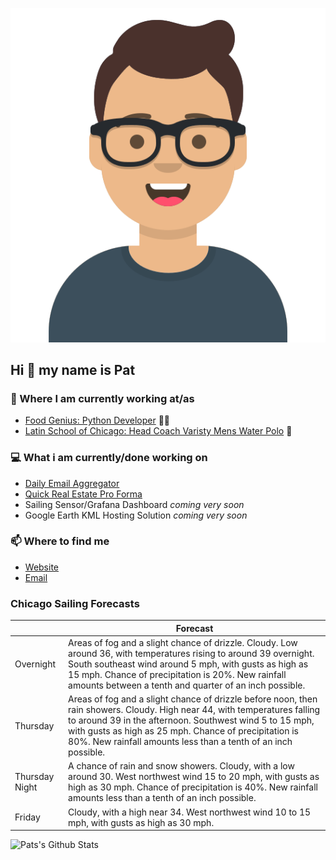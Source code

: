 [![Social banner for p-j-falconer](https://raw.githubusercontent.com/P-J-FALCONER/P-J-FALCONER/master/assets/avataaars.svg)](https://patfalconer.com/)
## Hi :wave: my name is Pat

### 💼 Where I am currently working at/as
- [Food Genius: Python Developer](https://getfoodgenius.com/) 🍔🐍
- [Latin School of Chicago: Head Coach Varisty Mens Water Polo](https://www.latinschool.org/) 🤽


### 💻 What i am currently/done working on
 - [Daily Email Aggregator](https://github.com/P-J-FALCONER/dott_daily_mail)
 - [Quick Real Estate Pro Forma](https://github.com/P-J-FALCONER/henry)
 - Sailing Sensor/Grafana Dashboard *coming very soon*
 - Google Earth KML Hosting Solution *coming very soon*

### 📫 Where to find me
 - [Website](https://patfalconer.com/)
 - [Email](mailto:patrick.j.falconer@gmail.com)


### Chicago Sailing Forecasts
|   | Forecast  |
|---|---|
| Overnight | Areas of fog and a slight chance of drizzle. Cloudy. Low around 36, with temperatures rising to around 39 overnight. South southeast wind around 5 mph, with gusts as high as 15 mph. Chance of precipitation is 20%. New rainfall amounts between a tenth and quarter of an inch possible. |
| Thursday | Areas of fog and a slight chance of drizzle before noon, then rain showers. Cloudy. High near 44, with temperatures falling to around 39 in the afternoon. Southwest wind 5 to 15 mph, with gusts as high as 25 mph. Chance of precipitation is 80%. New rainfall amounts less than a tenth of an inch possible. |
| Thursday Night | A chance of rain and snow showers. Cloudy, with a low around 30. West northwest wind 15 to 20 mph, with gusts as high as 30 mph. Chance of precipitation is 40%. New rainfall amounts less than a tenth of an inch possible. |
| Friday | Cloudy, with a high near 34. West northwest wind 10 to 15 mph, with gusts as high as 30 mph. |

![Pats's Github Stats](https://github-readme-stats.vercel.app/api?username=p-j-falconer&show_icons=true&theme=radical)
